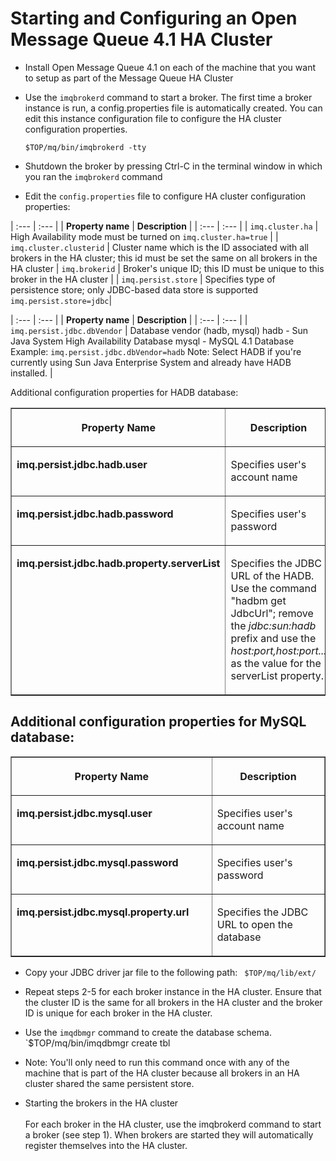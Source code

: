 # Starting and Configuring an Open Message Queue 4.1 HA Cluster

* Install Open Message Queue 4.1 on each of the machine that you want to setup as part of the Message Queue HA Cluster

* Use the `imqbrokerd` command to start a broker. 
The first time a broker instance is run, a config.properties file is automatically created. 
You can edit this instance configuration file to configure the HA cluster configuration properties.

    `$TOP/mq/bin/imqbrokerd -tty`
	
* Shutdown the broker by pressing Ctrl-C in the terminal window in which you ran the `imqbrokerd` command

* Edit the `config.properties` file to configure HA cluster configuration properties:

| :---         | :---      | 
| **Property name**   | **Description** |
| :---         | :---      |
| `imq.cluster.ha` | High Availability mode must be turned on `imq.cluster.ha=true` | 
| `imq.cluster.clusterid` | Cluster name which is the ID associated with all brokers in the HA cluster; this id must be set the same on all brokers in the HA cluster
| `imq.brokerid` | Broker's unique ID; this ID must be unique to this broker in the HA cluster | 
| `imq.persist.store` | Specifies type of  persistence store; only JDBC-based data store is supported `imq.persist.store=jdbc`|

| :---         | :---      | 
| **Property name**   | **Description** |
| :---         | :---      |
| `imq.persist.jdbc.dbVendor` | Database vendor (hadb, mysql)
hadb - Sun Java System High Availability Database
mysql - MySQL 4.1 Database
Example: `imq.persist.jdbc.dbVendor=hadb`
Note: Select HADB if you're currently using Sun Java Enterprise System and already have HADB installed. | 

Additional configuration properties for HADB database:

<TABLE WIDTH=766 BORDER=1 CELLPADDING=4 CELLSPACING=3 STYLE="page-break-inside: avoid">
	<COL WIDTH=380>
	<COL WIDTH=359>
	<THEAD>
		<TR VALIGN=TOP>
			<TH WIDTH=380>
				<P>Property Name</P>
			</TH>
			<TH WIDTH=359>
				<P>Description</P>
			</TH>
		</TR>
	</THEAD>
	<TBODY>
		<TR VALIGN=TOP>
			<TD WIDTH=380>
				<P><B>imq.persist.jdbc.hadb.user</B></P>
			</TD>
			<TD WIDTH=359>
				<P>Specifies user's account name</P>
			</TD>
		</TR>
		<TR VALIGN=TOP>
			<TD WIDTH=380>
				<P><B>imq.persist.jdbc.hadb.password</B></P>
			</TD>
			<TD WIDTH=359>
				<P><FONT SIZE=3>Specifies user's password</FONT></P>
			</TD>
		</TR>
		<TR VALIGN=TOP>
			<TD WIDTH=380>
				<P><B>imq.persist.jdbc.hadb.property.serverList</B></P>
			</TD>
			<TD WIDTH=359>
				<P><FONT SIZE=3>Specifies the JDBC URL of the HADB. Use the
				command &quot;hadbm get JdbcUrl&quot;; remove the <I>jdbc:sun:hadb
				</I>prefix and use the <I>host:port,host:port...</I> as the
				value for the serverList property.</FONT></P>
			</TD>
		</TR>
	</TBODY>
</TABLE>
	
## Additional configuration properties for MySQL database:

<TABLE WIDTH=766 BORDER=1 CELLPADDING=4 CELLSPACING=3 STYLE="page-break-inside: avoid">
	<COL WIDTH=380>
	<COL WIDTH=359>
	<THEAD>
		<TR VALIGN=TOP>
			<TH WIDTH=380>
				<P>Property Name</P>
			</TH>
			<TH WIDTH=359>
				<P>Description</P>
			</TH>
		</TR>
	</THEAD>
	<TBODY>
		<TR VALIGN=TOP>
			<TD WIDTH=380>
				<P><B>imq.persist.jdbc.mysql.user</B></P>
			</TD>
			<TD WIDTH=359>
				<P>Specifies user's account name</P>
			</TD>
		</TR>
		<TR VALIGN=TOP>
			<TD WIDTH=380>
				<P><B>imq.persist.jdbc.mysql.password</B></P>
			</TD>
			<TD WIDTH=359>
				<P><FONT SIZE=3>Specifies user's password</FONT></P>
			</TD>
		</TR>
		<TR VALIGN=TOP>
			<TD WIDTH=380>
				<P><B>imq.persist.jdbc.mysql.property.url</B></P>
			</TD>
			<TD WIDTH=359>
				<P><FONT SIZE=3>Specifies the JDBC URL to open the database</FONT></P>
			</TD>
		</TR>
	</TBODY>
</TABLE>

* Copy your JDBC driver jar file to the following path:
` $TOP/mq/lib/ext/`

* Repeat steps 2-5 for each broker instance in the HA cluster.
Ensure that the cluster ID is the same for all brokers in the HA
cluster and the broker ID is unique for each broker in the HA
cluster.

* Use the `imqdbmgr` command to create the database schema.
`$TOP/mq/bin/imqdbmgr create tbl

* Note: You'll
	only need to run this command once with any of the machine that is
	part of the HA cluster because all brokers in an HA cluster shared
	the same persistent store.

* Starting the brokers in the HA cluster<BR><BR>For each broker
in the HA cluster, use the imqbrokerd command to start a broker (see
step 1). When brokers are started they will automatically register
themselves into the HA cluster.


